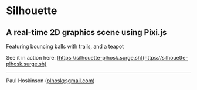 # Silhouette

## A real-time 2D graphics scene using Pixi.js

Featuring bouncing balls with trails, and a teapot

See it in action here: [https://silhouette-plhosk.surge.sh](https://silhouette-plhosk.surge.sh)

---

Paul Hoskinson (plhosk@gmail.com)
